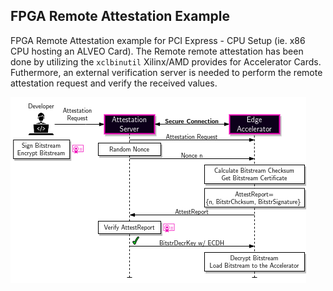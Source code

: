## FPGA Remote Attestation Example

FPGA Remote Attestation example for PCI Express - CPU Setup (ie. x86 CPU hosting an ALVEO Card). 
The Remote remote attestation has been done by utilizing the ```xclbinutil``` Xilinx/AMD provides for Accelerator Cards.
Futhermore, an external verification server is needed to perform the remote attestation request and verify the received values.

![Remote Attestation Protocol](remote_attestation_github.png)
